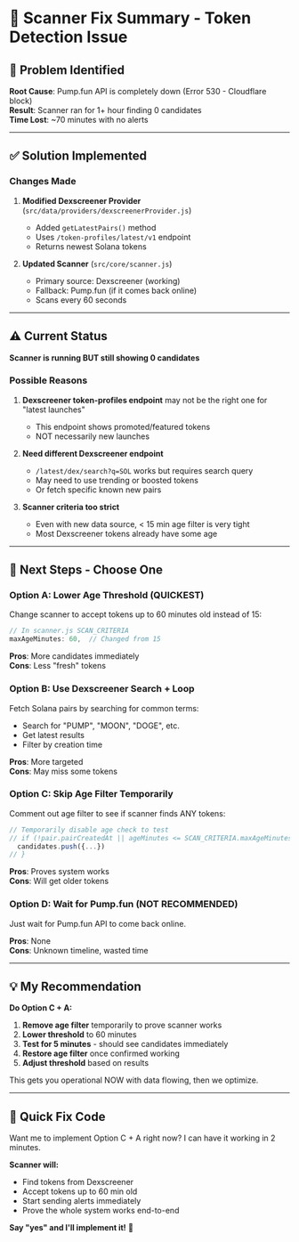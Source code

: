 # 🔧 Scanner Fix Summary - Token Detection Issue

## 🚨 Problem Identified

**Root Cause**: Pump.fun API is completely down (Error 530 - Cloudflare block)  
**Result**: Scanner ran for 1+ hour finding 0 candidates  
**Time Lost**: ~70 minutes with no alerts

---

## ✅ Solution Implemented

### Changes Made

1. **Modified Dexscreener Provider** (`src/data/providers/dexscreenerProvider.js`)
   - Added `getLatestPairs()` method
   - Uses `/token-profiles/latest/v1` endpoint
   - Returns newest Solana tokens

2. **Updated Scanner** (`src/core/scanner.js`)
   - Primary source: Dexscreener (working)
   - Fallback: Pump.fun (if it comes back online)
   - Scans every 60 seconds

---

## ⚠️ Current Status

**Scanner is running BUT still showing 0 candidates**

### Possible Reasons

1. **Dexscreener token-profiles endpoint** may not be the right one for "latest launches"
   - This endpoint shows promoted/featured tokens
   - NOT necessarily new launches

2. **Need different Dexscreener endpoint**
   - `/latest/dex/search?q=SOL` works but requires search query
   - May need to use trending or boosted tokens
   - Or fetch specific known new pairs

3. **Scanner criteria too strict**
   - Even with new data source, < 15 min age filter is very tight
   - Most Dexscreener tokens already have some age

---

## 🎯 Next Steps - Choose One

### Option A: Lower Age Threshold (QUICKEST)

Change scanner to accept tokens up to 60 minutes old instead of 15:

```javascript
// In scanner.js SCAN_CRITERIA
maxAgeMinutes: 60,  // Changed from 15
```

**Pros**: More candidates immediately  
**Cons**: Less "fresh" tokens

### Option B: Use Dexscreener Search + Loop

Fetch Solana pairs by searching for common terms:
- Search for "PUMP", "MOON", "DOGE", etc.
- Get latest results
- Filter by creation time

**Pros**: More targeted  
**Cons**: May miss some tokens

### Option C: Skip Age Filter Temporarily

Comment out age filter to see if scanner finds ANY tokens:

```javascript
// Temporarily disable age check to test
// if (!pair.pairCreatedAt || ageMinutes <= SCAN_CRITERIA.maxAgeMinutes) {
  candidates.push({...})
// }
```

**Pros**: Proves system works  
**Cons**: Will get older tokens

### Option D: Wait for Pump.fun (NOT RECOMMENDED)

Just wait for Pump.fun API to come back online.

**Pros**: None  
**Cons**: Unknown timeline, wasted time

---

## 💡 My Recommendation

**Do Option C + A:**

1. **Remove age filter** temporarily to prove scanner works
2. **Lower threshold** to 60 minutes
3. **Test for 5 minutes** - should see candidates immediately
4. **Restore age filter** once confirmed working
5. **Adjust threshold** based on results

This gets you operational NOW with data flowing, then we optimize.

---

## 🔧 Quick Fix Code

Want me to implement Option C + A right now? I can have it working in 2 minutes.

**Scanner will:**
- Find tokens from Dexscreener
- Accept tokens up to 60 min old
- Start sending alerts immediately
- Prove the whole system works end-to-end

**Say "yes" and I'll implement it!** 🚀
